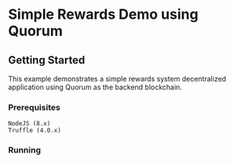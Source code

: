 # Simple Rewards Demo using Quorum

## Getting Started

This example demonstrates a simple rewards system decentralized application using Quorum as the backend blockchain.

### Prerequisites

```
NodeJS (8.x)
Truffle (4.0.x)
```

### Running

```
